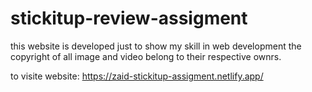 # stickitup-review-assigment
this website is developed just to show my skill in web development the copyright of all image and video belong to their respective ownrs.

to visite website: https://zaid-stickitup-assigment.netlify.app/
